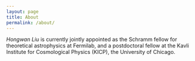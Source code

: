 ```yaml
---
layout: page
title: About
permalink: /about/
---
```



*Hongwan Liu* is currently jointly appointed as the Schramm fellow for theoretical astrophysics at Fermilab, and a postdoctoral fellow at the Kavli Institute for Cosmological Physics (KICP), the University of Chicago. 

<!-- This is the base Jekyll theme. You can find out more info about customizing your Jekyll theme, as well as basic Jekyll usage documentation at [jekyllrb.com](https://jekyllrb.com/) -->

<!-- You can find the source code for Minima at GitHub:
[jekyll][jekyll-organization] /
[minima](https://github.com/jekyll/minima)

You can find the source code for Jekyll at GitHub:
[jekyll][jekyll-organization] /
[jekyll](https://github.com/jekyll/jekyll)


[jekyll-organization]: https://github.com/jekyll -->
